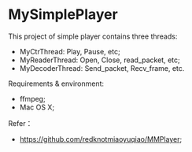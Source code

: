 # MySimplePlayer

This project of simple player contains three threads:
- MyCtrThread: Play, Pause, etc;
- MyReaderThread: Open, Close, read_packet, etc;
- MyDecoderThread: Send_packet, Recv_frame, etc.

Requirements & environment:
- ffmpeg;
- Mac OS X;

Refer：
- https://github.com/redknotmiaoyuqiao/MMPlayer;